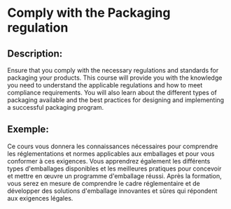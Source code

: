 # Comply with the Packaging regulation

## Description:
Ensure that you comply with the necessary regulations and standards for packaging your products. This course will provide you with the knowledge you need to understand the applicable regulations and how to meet compliance requirements. You will also learn about the different types of packaging available and the best practices for designing and implementing a successful packaging program.

## Exemple:
Ce cours vous donnera les connaissances nécessaires pour comprendre les réglementations et normes applicables aux emballages et pour vous conformer à ces exigences. Vous apprendrez également les différents types d'emballages disponibles et les meilleures pratiques pour concevoir et mettre en œuvre un programme d'emballage réussi. Après la formation, vous serez en mesure de comprendre le cadre réglementaire et de développer des solutions d'emballage innovantes et sûres qui répondent aux exigences légales.